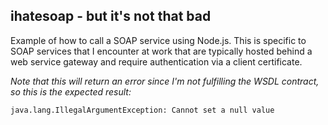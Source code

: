 ## ihatesoap - but it's not that bad
Example of how to call a SOAP service using Node.js. This is specific to SOAP services that I encounter at 
work that are typically hosted behind a web service gateway and require authentication via a client 
certificate. 

*Note that this will return an error since I'm not fulfilling the WSDL contract, so this is the expected
result:*
```aidl
java.lang.IllegalArgumentException: Cannot set a null value
```
